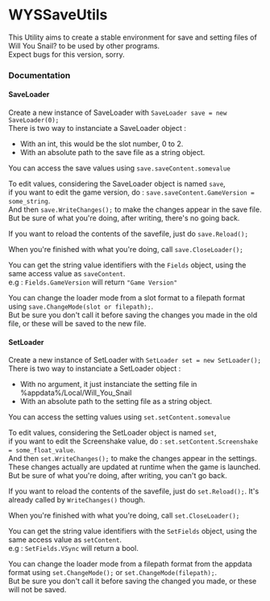 ﻿# WYSSaveUtils

This Utility aims to create a stable environment for save and setting files of Will You Snail? to be used by other programs.  
Expect bugs for this version, sorry.

### Documentation

#### SaveLoader

Create a new instance of SaveLoader with `SaveLoader save = new SaveLoader(0);`  
There is two way to instanciate a SaveLoader object :  
- With an int, this would be the slot number, 0 to 2.  
- With an absolute path to the save file as a string object.

You can access the save values using `save.saveContent.somevalue`


To edit values, considering the SaveLoader object is named `save`,  
if you want to edit the game version, do : `save.saveContent.GameVersion = some_string`.  
And then `save.WriteChanges();` to make the changes appear in the save file.  
But be sure of what you're doing, after writing, there's no going back.

If you want to reload the contents of the savefile, just do `save.Reload();`

When you're finished with what you're doing, call `save.CloseLoader();`


You can get the string value identifiers with the `Fields` object, using the same access value as `saveContent`.  
e.g : `Fields.GameVersion` will return `"Game Version"`

You can change the loader mode from a slot format to a filepath format using `save.ChangeMode(slot or filepath);`.  
But be sure you don't call it before saving the changes you made in the old file, or these will be saved to the new file.

#### SetLoader

Create a new instance of SetLoader with `SetLoader set = new SetLoader();`  
There is two way to instanciate a SetLoader object :  
- With no argument, it just instanciate the setting file in %appdata%/Local/Will_You_Snail
- With an absolute path to the setting file as a string object.

You can access the setting values using `set.setContent.somevalue`

To edit values, considering the SetLoader object is named `set`,  
if you want to edit the Screenshake value, do : `set.setContent.Screenshake = some_float_value`.  
And then `set.WriteChanges();` to make the changes appear in the settings.  
These changes actually are updated at runtime when the game is launched.  
But be sure of what you're doing, after writing, you can't go back.

If you want to reload the contents of the savefile, just do `set.Reload();`. It's already called by `WriteChanges()` though.

When you're finished with what you're doing, call `set.CloseLoader();`

You can get the string value identifiers with the `SetFields` object, using the same access value as `setContent`.  
e.g : `SetFields.VSync` will return a bool.

You can change the loader mode from a filepath format from the appdata format using `set.ChangeMode();` or `set.ChangeMode(filepath);`.  
But be sure you don't call it before saving the changed you made, or these will not be saved.